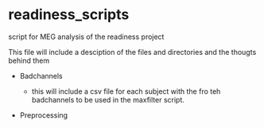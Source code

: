 readiness_scripts
=================

script for MEG analysis of the readiness project

This file will include a desciption of the files and directories and the thougts behind them

- Badchannels
  - this will include a csv file for each subject with the fro teh badchannels to be used in the maxfilter script.

- Preprocessing 
